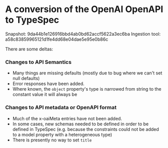 # A conversion of the OpenAI OpenAPI to TypeSpec

Snapshot: 9da44b1e126916bbd4ab0bd62accf5622a3ec6ba
Ingestion tool: a58c83859965121d1fe4dd68e04dae5e95e0b86c

There are some deltas:

### Changes to API Semantics

- Many things are missing defaults (mostly due to bug where we can't set null defaults)
- Error responses have been added.
- Where known, the `object` property's type is narrowed from string to the constant value it will always be

### Changes to API metadata or OpenAPI format

- Much of the x-oaiMeta entries have not been added.
- In some cases, new schemas needed to be defined in order to be defined in TypeSpec (e.g. because the constraints could not be added to a model property with a heterogeneous type)
- There is presently no way to set `title`
